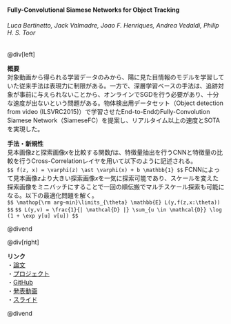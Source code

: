 #### Fully-Convolutional Siamese Networks for Object Tracking
###### Luca Bertinetto, Jack Valmadre, Joao F. Henriques, Andrea Vedaldi, Philip H. S. Toor

@div[left]

__概要__<br>
対象動画から得られる学習データのみから、陽に見た目情報のモデルを学習していた従来手法は表現力に制限がある。一方で、深層学習ベースの手法は、追跡対象が事前に与えられないことから、オンラインでSGDを行う必要があり、十分な速度が出ないという問題がある。物体検出用データセット（Object detection from video (ILSVRC2015)）で学習させたEnd-to-EndのFully-Convolution Siamese Network（SiameseFC）を提案し、リアルタイム以上の速度とSOTAを実現した。<br>

__手法・新規性__<br>
見本画像$z$と探索画像$x$を比較する関数$f$は、特徴量抽出を行うCNNと特徴量の比較を行うCross-Correlationレイヤを用いて以下のように記述される。<br>
`$$ f(z, x) = \varphi(z) \ast \varphi(x) + b \mathbb{1} $$`
FCNNによって見本画像$z$より大きい探索画像$x$を一気に探索可能であり、スケールを変えた探索画像をミニバッチにすることで一回の順伝搬でマルチスケール探索も可能になる。以下の最適化問題を解く。<br>
`$$ \mathop{\rm arg~min}\limits_{\theta} \mathbb{E} L(y,f(z,x:\theta)) $$`
`$$ L(y,v) = \frac{1}{| \mathcal{D} |} \sum_{u \in \mathcal{D}} \log (1 + \exp y[u] v[u]) $$`


@divend


@div[right]

<!-- ![](path/to/img =full) -->

__リンク__<br>
・[論文](https://arxiv.org/pdf/1606.09549.pdf)<br>
・[プロジェクト](https://www.robots.ox.ac.uk/~luca/siamese-fc.html)<br>
・[GitHub](https://github.com/bertinetto/cfnet)<br>
・[発表動画](https://youtu.be/jZoUalMMZ_0)<br>
・[スライド](https://pdfs.semanticscholar.org/presentation/4c91/827cceb97183c4d48ca09e1c7587577c8d54.pdf)<br>

@divend